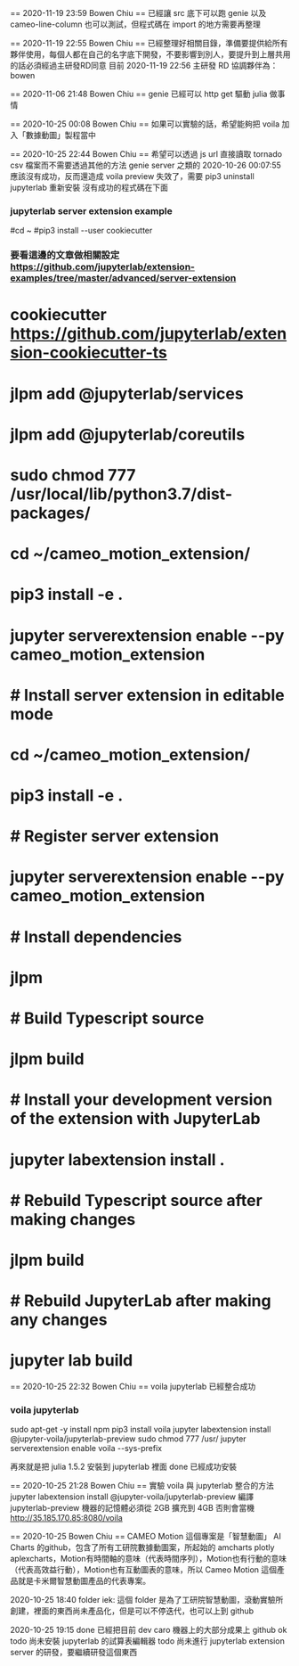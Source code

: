 == 2020-11-19 23:59 Bowen Chiu ==
已經讓 src 底下可以跑 genie 以及 cameo-line-column 也可以測試，但程式碼在 import 的地方需要再整理

== 2020-11-19 22:55 Bowen Chiu ==
已經整理好相關目錄，準備要提供給所有夥伴使用，每個人都在自己的名字底下開發，不要影響到別人，要提升到上層共用的話必須經過主研發RD同意
目前 2020-11-19 22:56 主研發 RD 協調夥伴為：bowen

== 2020-11-06 21:48 Bowen Chiu ==
genie 已經可以 http get 驅動 julia 做事情

== 2020-10-25 00:08 Bowen Chiu ==
如果可以實驗的話，希望能夠把 voila 加入「數據動圖」製程當中

== 2020-10-25 22:44 Bowen Chiu ==
希望可以透過 js url 直接讀取 tornado csv 檔案而不需要透過其他的方法 genie server 之類的
2020-10-26 00:07:55 應該沒有成功，反而還造成 voila preview 失效了，需要 pip3 uninstall jupyterlab 重新安裝
沒有成功的程式碼在下面

### jupyterlab server extension example
#cd ~
#pip3 install --user cookiecutter
### 要看這邊的文章做相關設定 https://github.com/jupyterlab/extension-examples/tree/master/advanced/server-extension
# cookiecutter https://github.com/jupyterlab/extension-cookiecutter-ts
# jlpm add @jupyterlab/services
# jlpm add @jupyterlab/coreutils
# sudo chmod 777 /usr/local/lib/python3.7/dist-packages/
# cd ~/cameo_motion_extension/
# pip3 install -e .
# jupyter serverextension enable --py cameo_motion_extension

# # Install server extension in editable mode
# cd ~/cameo_motion_extension/
# pip3 install -e .
# # Register server extension
# jupyter serverextension enable --py cameo_motion_extension
# # Install dependencies
# jlpm
# # Build Typescript source
# jlpm build
# # Install your development version of the extension with JupyterLab
# jupyter labextension install .
# # Rebuild Typescript source after making changes
# jlpm build
# # Rebuild JupyterLab after making any changes
# jupyter lab build


== 2020-10-25 22:32 Bowen Chiu ==
voila jupyterlab 已經整合成功
### voila jupyterlab
sudo apt-get -y install npm
pip3 install voila
jupyter labextension install @jupyter-voila/jupyterlab-preview
sudo chmod 777 /usr/
jupyter serverextension enable voila --sys-prefix

再來就是把 julia 1.5.2 安裝到 jupyterlab 裡面
done 已經成功安裝

== 2020-10-25 21:28 Bowen Chiu ==
實驗 voila 與 jupyterlab 整合的方法
jupyter labextension install @jupyter-voila/jupyterlab-preview
編譯 jupyterlab-preview 機器的記憶體必須從 2GB 擴充到 4GB 否則會當機
http://35.185.170.85:8080/voila

== 2020-10-25 Bowen Chiu ==
CAMEO Motion 這個專案是「智慧動圖」 AI Charts 的github，包含了所有工研院數據動圖案，所起始的 amcharts plotly aplexcharts，Motion有時間軸的意味（代表時間序列），Motion也有行動的意味（代表高效益行動），Motion也有互動圖表的意味，所以 Cameo Motion 這個產品就是卡米爾智慧動圖產品的代表專案。

2020-10-25 18:40 folder iek:
這個 folder 是為了工研院智慧動圖，滾動實驗所創建，裡面的東西尚未產品化，但是可以不停迭代，也可以上到 github

2020-10-25 19:15
done 已經把目前 dev caro 機器上的大部分成果上 github ok
todo 尚未安裝 jupyterlab 的試算表編輯器
todo 尚未進行 jupyterlab extension server 的研發，要繼續研發這個東西
